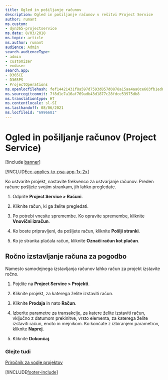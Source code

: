 ```yaml
---
title: Ogled in pošiljanje računov
description: Ogled in pošiljanje računov v rešitvi Project Service
author: rumant
ms.custom:
- dyn365-projectservice
ms.date: 8/03/2018
ms.topic: article
ms.author: rumant
audience: Admin
search.audienceType:
- admin
- customizer
- enduser
search.app:
- D365CE
- D365PS
- ProjectOperations
ms.openlocfilehash: fef14421431f8a597d7593d857d0878a15aa4aa0ce603fb1ed8614903a8f6104
ms.sourcegitcommit: 7f8d1e7a16af769adb43d1877c28fdce53975db8
ms.translationtype: HT
ms.contentlocale: sl-SI
ms.lasthandoff: 08/06/2021
ms.locfileid: "6996681"
---
```

# <a name="view-and-send-invoices-project-service"></a>Ogled in pošiljanje računov (Project Service)

[!include [banner](../includes/psa-now-project-operations.md)]

[!INCLUDE[cc-applies-to-psa-app-1x-2x](../includes/cc-applies-to-psa-app-1x-2x.md)]

Ko ustvarite projekt, nastavite frekvenco za ustvarjanje računov. Preden račune pošljete svojim strankam, jih lahko pregledate.  
  
1.  Odprite **Project Service > Računi**.  
  
2.  Kliknite račun, ki ga želite pregledati.  
  
3.  Po potrebi vnesite spremembe. Ko opravite spremembe, kliknite **Vnovični izračun**.  
  
4.  Ko boste pripravljeni, da pošljete račun, kliknite **Pošlji stranki**.  
  
5.  Ko je stranka plačala račun, kliknite **Označi račun kot plačan**.  
  
## <a name="manually-invoice-a-contract"></a>Ročno izstavljanje računa za pogodbo  
 Namesto samodejnega izstavljanja računov lahko račun za projekt izstavite ročno.  
  
1.  Pojdite na **Project Service > Projekti**.  
  
2.  Kliknite projekt, za katerega želite izstaviti račun.  
  
3.  Kliknite **Prodaja** in nato **Račun**.  
  
4.  Izberite parametre za transakcije, za katere želite izstaviti račun, vključno z datumom prekinitve, vrsto elementa, za katerega želite izstaviti račun, enoto in mejnikom. Ko končate z izbiranjem parametrov, kliknite **Naprej**.  
  
5.  Kliknite **Dokončaj**.  
  
### <a name="see-also"></a>Glejte tudi  
 [Priročnik za vodje projektov](../psa/project-manager-guide.md)


[!INCLUDE[footer-include](../includes/footer-banner.md)]